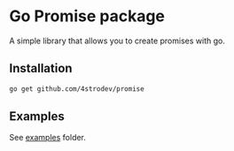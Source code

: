 # Go Promise package
A simple library that allows you to create promises with go.

## Installation

```sh
go get github.com/4strodev/promise
```

## Examples
See [examples](./internal/examples) folder.
